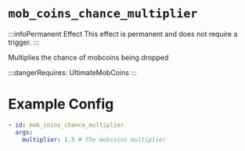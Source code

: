 # `mob_coins_chance_multiplier`
:::infoPermanent Effect
This effect is permanent and does not require a trigger.
:::

Multiplies the chance of mobcoins being dropped


:::dangerRequires:
UltimateMobCoins
:::

# Example Config
```yaml
- id: mob_coins_chance_multiplier
  args:
    multiplier: 1.5 # The mobcoins multiplier
```